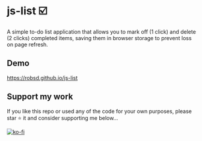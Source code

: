 # js-list ☑️

A simple to-do list application that allows you to mark off (1 click) and delete (2 clicks) completed items, saving them in browser storage to prevent loss on page refresh.

## Demo

https://robsd.github.io/js-list

## Support my work

If you like this repo or used any of the code for your own purposes, please star ⭐ it and consider supporting me below...

[![ko-fi](https://ko-fi.com/img/githubbutton_sm.svg)](https://ko-fi.com/F1F34TIDQ)